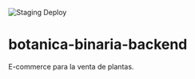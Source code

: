 
![Staging Deploy](https://github.com/GermanTorales/botanica-binaria-backend/actions/workflows/fly.yml/badge.svg)
# botanica-binaria-backend
E-commerce para la venta de plantas.
